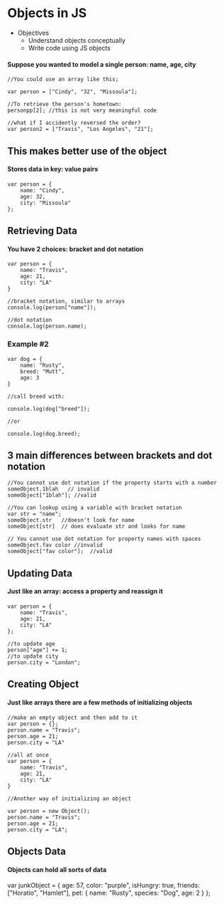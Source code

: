 # Objects in JS

* Objectives
    * Understand objects conceptually
    * Write code using JS objects


#### Suppose you wanted to model a single person: name, age, city

    //You could use an array like this;

    var person = ["Cindy", "32", "Missoula"];

    //To retrieve the person's hometown:
    personpp[2]; //this is not very meaningful code

    //what if I accidently reversed the order?
    var person2 = ["Travis", "Los Angeles", "21"];

## This makes better use of the object
#### Stores data in key: value pairs

    var person = {
        name: "Cindy",
        age: 32,
        city: "Missoula"
    };

## Retrieving Data

#### You have 2 choices: bracket and dot notation

    var person = {
        name: "Travis",
        age: 21, 
        city: "LA"
    }

    //bracket notation, similar to arrays
    console.log(person["name"]);

    //dot notation
    console.log(person.name);

### Example #2

    var dog = {
        name: "Rusty",
        breed: "Mutt",
        age: 3
    }

    //call breed with:
    
    console.log(dog["breed"]);

    //or

    console.log(dog.breed);

## 3 main differences between brackets and dot notation

    //You cannot use dot notation if the property starts with a number
    someObject.1blah   // invalid
    someObject["1blah"]; //valid

    //You can lookup using a variable with bracket notation
    var str = "name";
    someObject.str   //doesn't look for name
    someObject[str]  // does evaluate str and looks for name

    // You cannot use dot notation for property names with spaces
    someObject.fav color //invalid
    someObject["fav color"];  //valid

## Updating Data
#### Just like an array: access a property and reassign it

    var person = {
        name: "Travis",
        age: 21, 
        city: "LA"
    };

    //to update age 
    person["age"] += 1;
    //to update city
    person.city = "London";

## Creating Object
#### Just like arrays there are a few methods of initializing objects


    //make an empty object and then add to it
    var person = {};
    person.name = "Travis";
    person.age = 21;
    person.city = "LA"

    //all at once
    var person = {
        name: "Travis",
        age: 21,
        city: "LA"
    }

    //Another way of initializing an object 

    var person = new Object();
    person.name = "Travis";
    person.age = 21;
    person.city = "LA";

## Objects Data
#### Objects can hold all sorts of data 

var junkObject = {
    age: 57,
    color: "purple",
    isHungry: true,
    friends: ["Horatio", "Hamlet"],
    pet: {
        name: "Rusty",
        species: "Dog",
        age: 2
    }
};